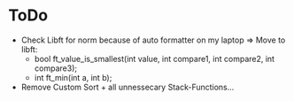# ToDo
- Check Libft for norm because of auto formatter on my laptop 
=> Move to libft: 
	- bool ft_value_is_smallest(int value, int compare1, int compare2, int compare3);
	- int ft_min(int a, int b);
- Remove Custom Sort + all unnessecary Stack-Functions... 
